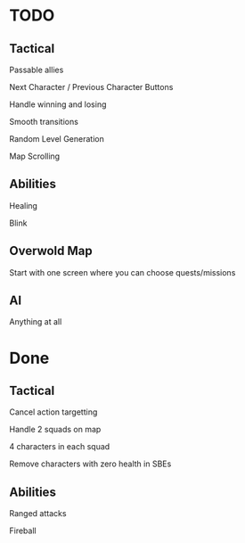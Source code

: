 TODO
====

Tactical
--------
Passable allies

Next Character / Previous Character Buttons

Handle winning and losing

Smooth transitions

Random Level Generation

Map Scrolling

Abilities
---------
Healing

Blink

Overwold Map
------------
Start with one screen where you can choose quests/missions

AI
--
Anything at all

Done
====

Tactical
--------
Cancel action targetting

Handle 2 squads on map

4 characters in each squad

Remove characters with zero health in SBEs

Abilities
---------
Ranged attacks

Fireball
